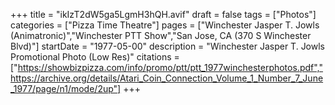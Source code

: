 +++
title = "ikIzT2dW5ga5LgmH3hQH.avif"
draft = false
tags = ["Photos"]
categories = ["Pizza Time Theatre"]
pages = ["Winchester Jasper T. Jowls (Animatronic)","Winchester PTT Show","San Jose, CA (370 S Winchester Blvd)"]
startDate = "1977-05-00"
description = "Winchester Jasper T. Jowls Promotional Photo (Low Res)"
citations = ["https://showbizpizza.com/info/promo/ptt/ptt_1977winchesterphotos.pdf","https://archive.org/details/Atari_Coin_Connection_Volume_1_Number_7_June_1977/page/n1/mode/2up"]
+++
